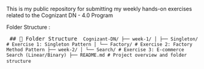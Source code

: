 This is my public repository for submitting my weekly hands-on exercises related to the Cognizant DN - 4.0 Program

Folder Structure : 
<pre lang="md"> ## 📁 Folder Structure <code> Cognizant-DN/ ├── week-1/ │ ├── Singleton/ # Exercise 1: Singleton Pattern │ └── Factory/ # Exercise 2: Factory Method Pattern ├── week-2/ │ └── Search/ # Exercise 3: E-commerce Search (Linear/Binary) ├── README.md # Project overview and folder structure </code> </pre>
